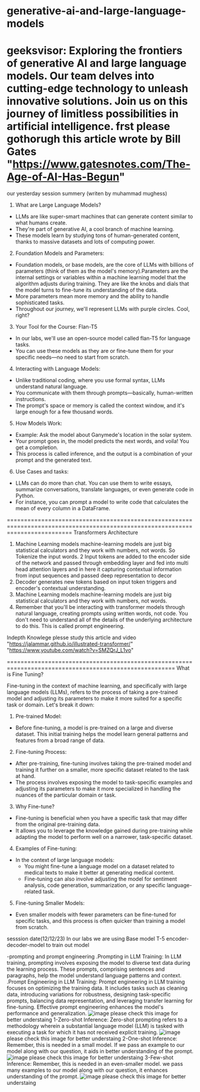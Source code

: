 # generative-ai-and-large-language-models
geeksvisor: Exploring the frontiers of generative AI and large language models. Our team delves into cutting-edge technology to unleash innovative solutions. Join us on this journey of limitless possibilities in artificial intelligence.
frst please gothorugh this article wrote  by Bill Gates "https://www.gatesnotes.com/The-Age-of-AI-Has-Begun"
===========================================================================================================================================================
our yesterday session summery (writen by muhammad mughess)
1. What are Large Language Models?
* LLMs are like super-smart machines that can generate content similar to what humans create.
* They're part of generative AI, a cool branch of machine learning.
* These models learn by studying tons of human-generated content, thanks to massive datasets and lots of computing power.
2. Foundation Models and Parameters:
* Foundation models, or base models, are the core of LLMs with billions of parameters (think of them as the model's memory).Parameters are the internal settings or variables within a machine learning model that the algorithm adjusts during training. They are like the knobs and dials that the model turns to fine-tune its understanding of the data.
* More parameters mean more memory and the ability to handle sophisticated tasks.
* Throughout our journey, we'll represent LLMs with purple circles. Cool, right?
3. Your Tool for the Course: Flan-T5
* In our labs, we'll use an open-source model called flan-T5 for language tasks.
* You can use these models as they are or fine-tune them for your specific needs—no need to start from scratch.
4. Interacting with Language Models:
* Unlike traditional coding, where you use formal syntax, LLMs understand natural language.
* You communicate with them through prompts—basically, human-written instructions.
* The prompt's space or memory is called the context window, and it's large enough for a few thousand words.
5. How Models Work:
* Example: Ask the model about Ganymede's location in the solar system.
* Your prompt goes in, the model predicts the next words, and voila! You get a completion.
* This process is called inference, and the output is a combination of your prompt and the generated text.
6.  Use Cases and tasks:
* LLMs can do more than chat. You can use them to write essays, summarize conversations, translate languages, or even generate code in Python.
* For instance, you can prompt a model to write code that calculates the mean of every column in a DataFrame.

===============================================================================================================================
Transformers Architecture

1. Machine Learning models machine-learning models are just big statistical calculators and they work with numbers, not words. So Tokenize the input words.
2 Input tokens are added to the encoder side of the network and passed through embedding layer and fed into multi head attention layers and in here it capturing contextual information from input sequences and passed deep representation to decor
3. Decoder generates new tokens based on input token triggers and encoder's contextual understanding.
4. Machine Learning models machine-learning models are just big statistical calculators and they work with numbers, not words. 
5. Remember that you'll be interacting with transformer models through natural language, creating prompts using written words, not code. You don't need to understand all of
the details of the underlying architecture to do this.
This is called prompt engineering.
 
Indepth Knowlege plesse study this article and video
"https://jalammar.github.io/illustrated-transformer/"
"https://www.youtube.com/watch?v=SMZQrJ_L1vo"

=======================================================================================================
What is Fine Tuning?

Fine-tuning in the context of machine learning, and specifically with large language models (LLMs), refers to the process of taking a pre-trained model and adjusting its parameters to make it more suited for a specific task or domain. Let's break it down:
1. Pre-trained Model:
* Before fine-tuning, a model is pre-trained on a large and diverse dataset. This initial training helps the model learn general patterns and features from a broad range of data.
2. Fine-tuning Process:
* After pre-training, fine-tuning involves taking the pre-trained model and training it further on a smaller, more specific dataset related to the task at hand.
* The process involves exposing the model to task-specific examples and adjusting its parameters to make it more specialized in handling the nuances of the particular domain or task.
3. Why Fine-tune?
* Fine-tuning is beneficial when you have a specific task that may differ from the original pre-training data.
* It allows you to leverage the knowledge gained during pre-training while adapting the model to perform well on a narrower, task-specific dataset.
4. Examples of Fine-tuning:
* In the context of large language models:
    * You might fine-tune a language model on a dataset related to medical texts to make it better at generating medical content.
    * Fine-tuning can also involve adjusting the model for sentiment analysis, code generation, summarization, or any specific language-related task.
5. Fine-tuning Smaller Models:
* Even smaller models with fewer parameters can be fine-tuned for specific tasks, and this process is often quicker than training a model from scratch.


sesssion date(12/12/23)
In our labs we are using Base model T-5 encoder-decoder-model to train out model

-prompting and prompt engineering
.Prompting in LLM Training:
In LLM training, prompting involves exposing the model to diverse text data during the learning process. These prompts, comprising sentences and paragraphs, help the model understand language patterns and context.
.Prompt Engineering in LLM Training:
Prompt engineering in LLM training focuses on optimizing the training data. It includes tasks such as cleaning data, introducing variations for robustness, designing task-specific prompts, balancing data representation, and leveraging transfer learning for fine-tuning. Effective prompt engineering enhances the model's performance and generalization.
![image](https://github.com/abdulrehman035551/generative-ai-and-large-language-models/assets/96192529/8f1d4536-c121-4402-9944-57dbe913d161)
please check this image for better understaing 
1-Zero-shot Inference:
Zero-shot prompting refers to a methodology wherein a substantial language model (LLM) is tasked with executing a task for which it has not received explicit training.
![image](https://github.com/abdulrehman035551/generative-ai-and-large-language-models/assets/96192529/77a3fd3e-e08a-4f6b-b686-1beac03f5866)
please check this image for better understaing 
2-One-shot Inference:
Remember, this is needed in a small model. If we pass an example to our model along with our question, it aids in better understanding of the prompt.
![image](https://github.com/abdulrehman035551/generative-ai-and-large-language-models/assets/96192529/38c02967-54ed-41a7-a860-1ffc33d8ae6c)
please check this image for better understaing 
3-Few-shot Inference:
Remember, this is needed in an even-smaller model.  we pass many examples to our model along with our question, it enhances understanding of the prompt.
![image](https://github.com/abdulrehman035551/generative-ai-and-large-language-models/assets/96192529/14a68a6b-e617-4ee8-9347-3eda58800173)
please check this image for better understaing 











